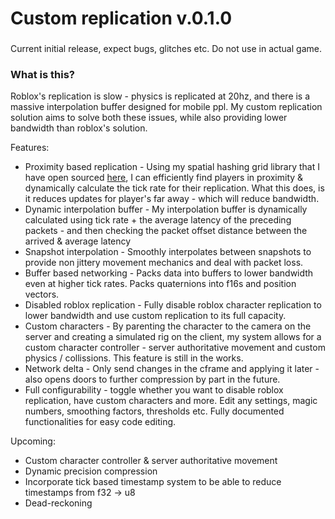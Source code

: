 # Custom replication v.0.1.0

###
Current initial release, expect bugs, glitches etc. Do not use in actual game.

### What is this?
Roblox's replication is slow - physics is replicated at 20hz, and there is a massive interpolation buffer designed for mobile ppl.
My custom replication solution aims to solve both these issues, while also providing lower bandwidth than roblox's solution. 

Features:
* Proximity based replication - Using my spatial hashing grid library that I have open sourced [here](https://parihsz.github.io/Schlop/Grid.html), I can efficiently find players in proximity & dynamically calculate the tick rate for their replication. What this does, is it reduces updates for player's far away - which will reduce bandwidth.
* Dynamic interpolation buffer - My interpolation buffer is dynamically calculated using tick rate + the average latency of the preceding packets - and then checking the packet offset distance between the arrived & average latency
* Snapshot interpolation - Smoothly interpolates between snapshots to provide non jittery movement mechanics and deal with packet loss.
* Buffer based networking - Packs data into buffers to lower bandwidth even at higher tick rates. Packs quaternions into f16s and position vectors. 
* Disabled roblox replication - Fully disable roblox character replication to lower bandwidth and use custom replication to its full capacity. 
* Custom characters - By parenting the character to the camera on the server and creating a simulated rig on the client, my system allows for a custom character controller - server authoritative movement and custom physics / collissions. This feature is still in the works.
* Network delta - Only send changes in the cframe and applying it later - also opens doors to further compression by part in the future. 
* Full configurability - toggle whether you want to disable roblox replication, have custom characters and more. Edit any settings, magic numbers, smoothing factors, thresholds etc. Fully documented functionalities for easy code editing.

Upcoming:
* Custom character controller & server authoritative movement
* Dynamic precision compression 
* Incorporate tick based timestamp system to be able to reduce timestamps from f32 -> u8
* Dead-reckoning
